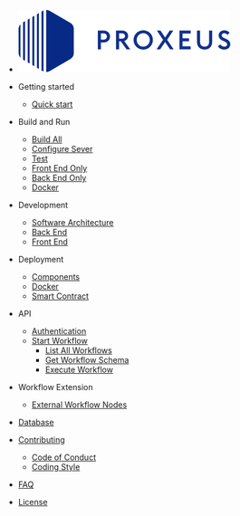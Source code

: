 - ![logo](_media/proxeus_logo.svg)

- Getting started

    - [Quick start](quickstart.md)

- Build and Run

    - [Build All](build_all.md)
    - [Configure Sever](configure.md)
    - [Test](test.md)
    - [Front End Only](build_frontend.md)
    - [Back End Only](build_backend.md)
    - [Docker](build_docker.md)

- Development

    - [Software Architecture](architecture.md)
    - [Back End](backend.md)
    - [Front End](frontend.md)

- Deployment

    - [Components](components.md)
    - [Docker](docker.md)
    - [Smart Contract](contract_deployment.md)

- API

    - [Authentication](api_auth.md)
    - [Start Workflow](api_start_workflow.md) 
        - [List All Workflows](api_list_all_workflows.md)
        - [Get Workflow Schema](api_get_workflow_schema.md)
        - [Execute Workflow](api_execute_workflow.md)


- Workflow Extension

    - [External Workflow Nodes](external_workflow_nodes.md)

- [Database](database.md)

- [Contributing](contributing.md)
    - [Code of Conduct](code_of_conduct.md)
    - [Coding Style](coding_style.md)

- [FAQ](faq.md)

- [License](license.md)
